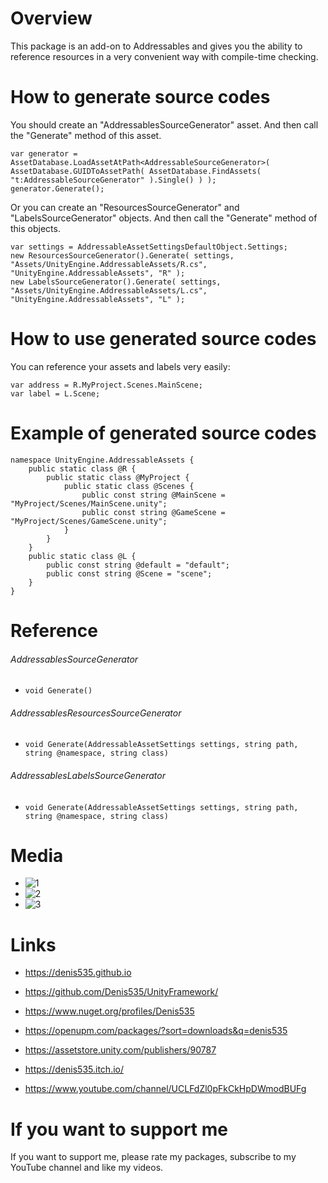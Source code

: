 # Overview
This package is an add-on to Addressables and gives you the ability to reference resources in a very convenient way with compile-time checking.

# How to generate source codes
You should create an "AddressablesSourceGenerator" asset.
And then call the "Generate" method of this asset.
```
var generator = AssetDatabase.LoadAssetAtPath<AddressableSourceGenerator>( AssetDatabase.GUIDToAssetPath( AssetDatabase.FindAssets( "t:AddressableSourceGenerator" ).Single() ) );
generator.Generate();
```
Or you can create an "ResourcesSourceGenerator" and "LabelsSourceGenerator" objects.
And then call the "Generate" method of this objects.
```
var settings = AddressableAssetSettingsDefaultObject.Settings;
new ResourcesSourceGenerator().Generate( settings, "Assets/UnityEngine.AddressableAssets/R.cs", "UnityEngine.AddressableAssets", "R" );
new LabelsSourceGenerator().Generate( settings, "Assets/UnityEngine.AddressableAssets/L.cs", "UnityEngine.AddressableAssets", "L" );
```

# How to use generated source codes
You can reference your assets and labels very easily:
```
var address = R.MyProject.Scenes.MainScene;
var label = L.Scene;
```

# Example of generated source codes
```
namespace UnityEngine.AddressableAssets {
    public static class @R {
        public static class @MyProject {
            public static class @Scenes {
                public const string @MainScene = "MyProject/Scenes/MainScene.unity";
                public const string @GameScene = "MyProject/Scenes/GameScene.unity";
            }
        }
    }
    public static class @L {
        public const string @default = "default";
        public const string @Scene = "scene";
    }
}
```

# Reference
###### AddressablesSourceGenerator
- ``void Generate()``

###### AddressablesResourcesSourceGenerator
- ``void Generate(AddressableAssetSettings settings, string path, string @namespace, string class)``

###### AddressablesLabelsSourceGenerator
- ``void Generate(AddressableAssetSettings settings, string path, string @namespace, string class)``

# Media
- ![1](https://github.com/Denis535/UnityFramework/assets/7755015/a0cf834c-30cb-450b-bbc8-e3f5659b1950)
- ![2](https://github.com/Denis535/UnityFramework/assets/7755015/5c1d0ac7-c94d-4c06-bf03-75817e6294f7)
- ![3](https://github.com/Denis535/UnityFramework/assets/7755015/44e22d4f-58d4-4df0-92c7-4bc5f4ebe5f9)

# Links
- https://denis535.github.io
- https://github.com/Denis535/UnityFramework/

- https://www.nuget.org/profiles/Denis535
- https://openupm.com/packages/?sort=downloads&q=denis535

- https://assetstore.unity.com/publishers/90787
- https://denis535.itch.io/

- https://www.youtube.com/channel/UCLFdZl0pFkCkHpDWmodBUFg

# If you want to support me
If you want to support me, please rate my packages, subscribe to my YouTube channel and like my videos.
